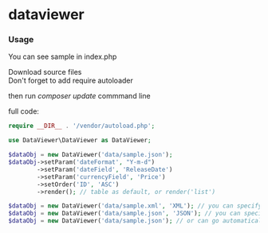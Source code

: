 # dataviewer
<h3>Usage</h3>

You can see sample in index.php

Download source files<br>
Don't forget to add require autoloader

then run <i>composer update</i> commmand line

full code:
``` php
require __DIR__ . '/vendor/autoload.php';

use DataViewer\DataViewer as DataViewer;

$dataObj = new DataViewer('data/sample.json');
$dataObj->setParam('dateFormat', "Y-m-d")
        ->setParam('dateField', 'ReleaseDate')
        ->setParam('currencyField', 'Price')
        ->setOrder('ID', 'ASC')
        ->render(); // table as default, or render('list') 
```

``` php
$dataObj = new DataViewer('data/sample.xml', 'XML'); // you can specify loader format
$dataObj = new DataViewer('data/sample.json', 'JSON'); // you can specify loader format
$dataObj = new DataViewer('data/sample.json'); // or can go automatically based on file extension
```